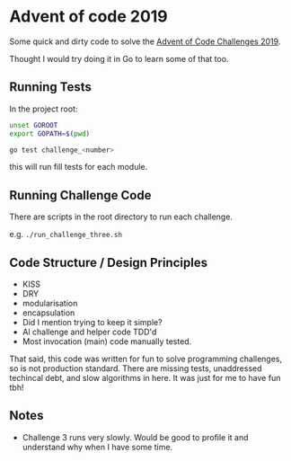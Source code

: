 # Advent of code 2019

Some quick and dirty code to solve the [Advent of Code Challenges 2019](https://adventofcode.com/).

Thought I would try doing it in Go to learn some of that too.

## Running Tests

In the project root:
```bash
unset GOROOT
export GOPATH=$(pwd)

go test challenge_<number>
```

this will run fill tests for each module.

## Running Challenge Code

There are scripts in the root directory to run each challenge.

e.g. `./run_challenge_three.sh`

## Code Structure / Design Principles

* KISS
* DRY
* modularisation
* encapsulation
* Did I mention trying to keep it simple?
* Al challenge and helper code TDD'd
* Most invocation (main) code manually tested.

That said, this code was written for fun to solve programming challenges, so is not production standard. There are missing tests, unaddressed techincal debt, and slow algorithms in here. It was just for me to have fun tbh!


## Notes


* Challenge 3 runs very slowly. Would be good to profile it and understand why when I have some time.